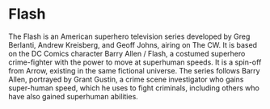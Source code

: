 # Flash

The Flash is an American superhero television series developed by Greg Berlanti, Andrew Kreisberg, and Geoff Johns, airing on The CW. It is based on the DC Comics character Barry Allen / Flash, a costumed superhero crime-fighter with the power to move at superhuman speeds. It is a spin-off from Arrow, existing in the same fictional universe. The series follows Barry Allen, portrayed by Grant Gustin, a crime scene investigator who gains super-human speed, which he uses to fight criminals, including others who have also gained superhuman abilities.
